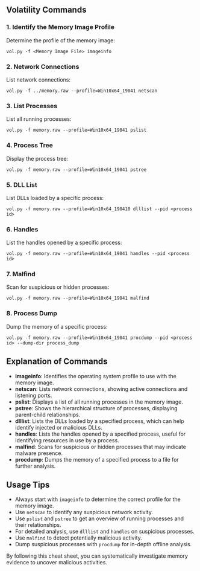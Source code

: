 ## Volatility Commands

### 1. Identify the Memory Image Profile
Determine the profile of the memory image:
```
vol.py -f <Memory Image File> imageinfo
```

### 2. Network Connections
List network connections:
```
vol.py -f ../memory.raw --profile=Win10x64_19041 netscan
```

### 3. List Processes
List all running processes:
```
vol.py -f memory.raw --profile=Win10x64_19041 pslist
```

### 4. Process Tree
Display the process tree:
```
vol.py -f memory.raw --profile=Win10x64_19041 pstree
```

### 5. DLL List
List DLLs loaded by a specific process:
```
vol.py -f memory.raw --profile=Win10x64_190410 dlllist --pid <process id>
```

### 6. Handles
List the handles opened by a specific process:
```
vol.py -f memory.raw --profile=Win10x64_19041 handles --pid <process id>
```

### 7. Malfind
Scan for suspicious or hidden processes:
```
vol.py -f memory.raw --profile=Win10x64_19041 malfind
```

### 8. Process Dump
Dump the memory of a specific process:
```
vol.py -f memory.raw --profile=Win10x64_19041 procdump --pid <process id> --dump-dir process_dump
```


## Explanation of Commands

- **imageinfo**: Identifies the operating system profile to use with the memory image.
- **netscan**: Lists network connections, showing active connections and listening ports.
- **pslist**: Displays a list of all running processes in the memory image.
- **pstree**: Shows the hierarchical structure of processes, displaying parent-child relationships.
- **dlllist**: Lists the DLLs loaded by a specified process, which can help identify injected or malicious DLLs.
- **handles**: Lists the handles opened by a specified process, useful for identifying resources in use by a process.
- **malfind**: Scans for suspicious or hidden processes that may indicate malware presence.
- **procdump**: Dumps the memory of a specified process to a file for further analysis.

## Usage Tips

- Always start with `imageinfo` to determine the correct profile for the memory image.
- Use `netscan` to identify any suspicious network activity.
- Use `pslist` and `pstree` to get an overview of running processes and their relationships.
- For detailed analysis, use `dlllist` and `handles` on suspicious processes.
- Use `malfind` to detect potentially malicious activity.
- Dump suspicious processes with `procdump` for in-depth offline analysis.

By following this cheat sheet, you can systematically investigate memory evidence to uncover malicious activities.
